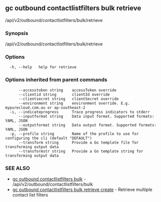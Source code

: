 ## gc outbound contactlistfilters bulk retrieve

/api/v2/outbound/contactlistfilters/bulk/retrieve

### Synopsis

/api/v2/outbound/contactlistfilters/bulk/retrieve

### Options

```
  -h, --help   help for retrieve
```

### Options inherited from parent commands

```
      --accesstoken string    accessToken override
      --clientid string       clientId override
      --clientsecret string   clientSecret override
      --environment string    environment override. E.g. mypurecloud.com.au or ap-southeast-2
  -i, --indicateprogress      Trace progress indicators to stderr
      --inputformat string    Data input format. Supported formats: YAML, JSON
      --outputformat string   Data output format. Supported formats: YAML, JSON
  -p, --profile string        Name of the profile to use for configuring the cli (default "DEFAULT")
      --transform string      Provide a Go template file for transforming output data
      --transformstr string   Provide a Go template string for transforming output data
```

### SEE ALSO

* [gc outbound contactlistfilters bulk](gc_outbound_contactlistfilters_bulk.html)	 - /api/v2/outbound/contactlistfilters/bulk
* [gc outbound contactlistfilters bulk retrieve create](gc_outbound_contactlistfilters_bulk_retrieve_create.html)	 - Retrieve multiple contact list filters


